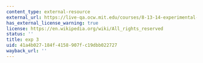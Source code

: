 ```yaml
---
content_type: external-resource
external_url: https://live-qa.ocw.mit.edu/courses/8-13-14-experimental-physics-i-ii-junior-lab-fall-2016-spring-2017/pages/requirements-for-experimental-notebooks/
has_external_license_warning: true
license: https://en.wikipedia.org/wiki/All_rights_reserved
status: ''
title: exp 3
uid: 41a4b027-184f-4158-907f-c19dbb022727
wayback_url: ''
---
```

